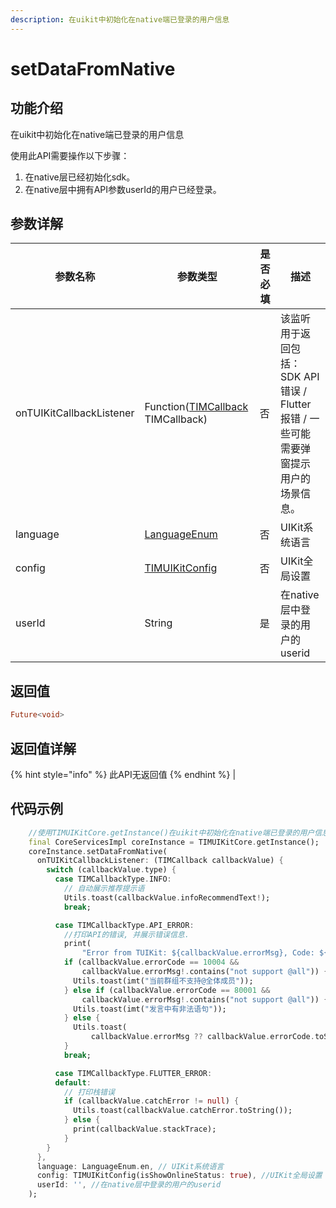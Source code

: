 ```yaml
---
description: 在uikit中初始化在native端已登录的用户信息
---
```


# setDataFromNative

## 功能介绍

在uikit中初始化在native端已登录的用户信息

使用此API需要操作以下步骤：

1. 在native层已经初始化sdk。
2. 在native层中拥有API参数userId的用户已经登录。

## 参数详解

| 参数名称     | 参数类型                                                              | 是否必填 | 描述                                                    |
| -------- | ----------------------------------------------------------------- | ---- | ----------------------------------------------------- |
| onTUIKitCallbackListener | Function([TIMCallback](TIMCallback.md) TIMCallback)            | 否    | 该监听用于返回包括：SDK API 错误 / Flutter 报错 / 一些可能需要弹窗提示用户的场景信息。 | 
| language | [LanguageEnum](LanguageEnum.md) | 否    | UIKit系统语言                                                |
| config | [TIMUIKitConfig](TIMUIKitConfig.md) | 否    | UIKit全局设置                                                |
| userId | String | 是    | 在native层中登录的用户的userid                                             |

## 返回值

```dart
Future<void>

```

## 返回值详解

{% hint style="info" %}
此API无返回值
{% endhint %}                                                    |

## 代码示例  &#x20;

```dart
    //使用TIMUIKitCore.getInstance()在uikit中初始化在native端已登录的用户信息
    final CoreServicesImpl coreInstance = TIMUIKitCore.getInstance();
    coreInstance.setDataFromNative(
      onTUIKitCallbackListener: (TIMCallback callbackValue) {
        switch (callbackValue.type) {
          case TIMCallbackType.INFO:
            // 自动展示推荐提示语
            Utils.toast(callbackValue.infoRecommendText!);
            break;

          case TIMCallbackType.API_ERROR:
            //打印API的错误, 并展示错误信息.
            print(
                "Error from TUIKit: ${callbackValue.errorMsg}, Code: ${callbackValue.errorCode}");
            if (callbackValue.errorCode == 10004 &&
                callbackValue.errorMsg!.contains("not support @all")) {
              Utils.toast(imt("当前群组不支持@全体成员"));
            } else if (callbackValue.errorCode == 80001 &&
                callbackValue.errorMsg!.contains("not support @all")) {
              Utils.toast(imt("发言中有非法语句"));
            } else {
              Utils.toast(
                  callbackValue.errorMsg ?? callbackValue.errorCode.toString());
            }
            break;

          case TIMCallbackType.FLUTTER_ERROR:
          default:
            // 打印栈错误
            if (callbackValue.catchError != null) {
              Utils.toast(callbackValue.catchError.toString());
            } else {
              print(callbackValue.stackTrace);
            }
        }
      },
      language: LanguageEnum.en, // UIKit系统语言
      config: TIMUIKitConfig(isShowOnlineStatus: true), //UIKit全局设置
      userId: '', //在native层中登录的用户的userid
    );
```
